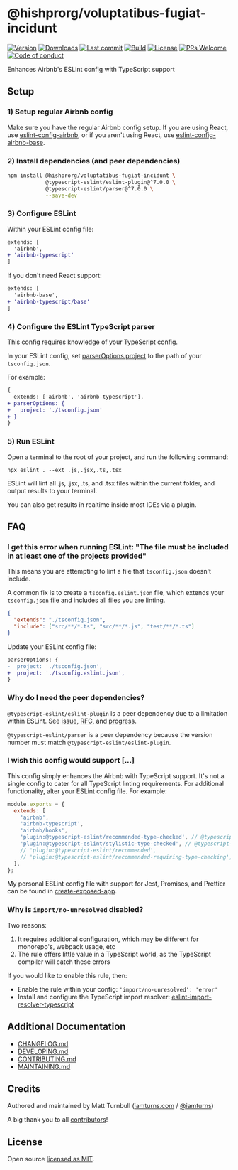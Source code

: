 # @hishprorg/voluptatibus-fugiat-incidunt

[![Version](https://img.shields.io/npm/v/@hishprorg/voluptatibus-fugiat-incidunt.svg?style=flat-square)](https://www.npmjs.com/package/@hishprorg/voluptatibus-fugiat-incidunt?activeTab=versions) [![Downloads](https://img.shields.io/npm/dt/@hishprorg/voluptatibus-fugiat-incidunt.svg?style=flat-square)](https://www.npmjs.com/package/@hishprorg/voluptatibus-fugiat-incidunt) [![Last commit](https://img.shields.io/github/last-commit/iamturns/@hishprorg/voluptatibus-fugiat-incidunt.svg?style=flat-square)](https://github.com/hishprorg/voluptatibus-fugiat-incidunt/graphs/commit-activity) [![Build](https://img.shields.io/circleci/project/github/iamturns/@hishprorg/voluptatibus-fugiat-incidunt/master.svg?style=flat-square)](https://circleci.com/gh/iamturns/@hishprorg/voluptatibus-fugiat-incidunt) [![License](https://img.shields.io/github/license/iamturns/@hishprorg/voluptatibus-fugiat-incidunt.svg?style=flat-square)](https://github.com/hishprorg/voluptatibus-fugiat-incidunt/blob/master/LICENSE) [![PRs Welcome](https://img.shields.io/badge/PRs-welcome-brightgreen.svg?style=flat-square)](https://github.com/hishprorg/voluptatibus-fugiat-incidunt/blob/master/CONTRIBUTING.md) [![Code of conduct](https://img.shields.io/badge/code%20of-conduct-ff69b4.svg?style=flat-square)](https://github.com/hishprorg/voluptatibus-fugiat-incidunt/blob/master/CODE_OF_CONDUCT.md)

Enhances Airbnb's ESLint config with TypeScript support

## Setup

### 1) Setup regular Airbnb config

Make sure you have the regular Airbnb config setup. If you are using React, use [eslint-config-airbnb](https://www.npmjs.com/package/eslint-config-airbnb), or if you aren't using React, use [eslint-config-airbnb-base](https://www.npmjs.com/package/eslint-config-airbnb-base).

### 2) Install dependencies (and peer dependencies)

```bash
npm install @hishprorg/voluptatibus-fugiat-incidunt \
            @typescript-eslint/eslint-plugin@^7.0.0 \
            @typescript-eslint/parser@^7.0.0 \
            --save-dev
```

### 3) Configure ESLint

Within your ESLint config file:

```diff
extends: [
  'airbnb',
+ 'airbnb-typescript'
]
```

If you don't need React support:

```diff
extends: [
  'airbnb-base',
+ 'airbnb-typescript/base'
]
```

### 4) Configure the ESLint TypeScript parser

This config requires knowledge of your TypeScript config.

In your ESLint config, set [parserOptions.project](https://github.com/typescript-eslint/typescript-eslint/tree/master/packages/parser#parseroptionsproject) to the path of your `tsconfig.json`.

For example:

```diff
{
  extends: ['airbnb', 'airbnb-typescript'],
+ parserOptions: {
+   project: './tsconfig.json'
+ }
}
```

### 5) Run ESLint

Open a terminal to the root of your project, and run the following command:

```
npx eslint . --ext .js,.jsx,.ts,.tsx
```

ESLint will lint all .js, .jsx, .ts, and .tsx files within the current folder, and output results to your terminal.

You can also get results in realtime inside most IDEs via a plugin.

## FAQ

### I get this error when running ESLint: "The file must be included in at least one of the projects provided"

This means you are attempting to lint a file that `tsconfig.json` doesn't include.

A common fix is to create a `tsconfig.eslint.json` file, which extends your `tsconfig.json` file and includes all files you are linting.

```json
{
  "extends": "./tsconfig.json",
  "include": ["src/**/*.ts", "src/**/*.js", "test/**/*.ts"]
}
```

Update your ESLint config file:

```diff
parserOptions: {
-  project: './tsconfig.json',
+  project: './tsconfig.eslint.json',
}
```

### Why do I need the peer dependencies?

`@typescript-eslint/eslint-plugin` is a peer dependency due to a limitation within ESLint. See [issue](https://github.com/eslint/eslint/issues/3458), [RFC](https://github.com/eslint/rfcs/tree/master/designs/2019-config-simplification), and [progress](https://github.com/eslint/eslint/issues/13481).

`@typescript-eslint/parser` is a peer dependency because the version number must match `@typescript-eslint/eslint-plugin`.

### I wish this config would support [...]

This config simply enhances the Airbnb with TypeScript support. It's not a single config to cater for all TypeScript linting requirements. For additional functionality, alter your ESLint config file. For example:

```js
module.exports = {
  extends: [
    'airbnb',
    'airbnb-typescript',
    'airbnb/hooks',
    'plugin:@typescript-eslint/recommended-type-checked', // @typescript-eslint @v6
    'plugin:@typescript-eslint/stylistic-type-checked', // @typescript-eslint @v6
    // 'plugin:@typescript-eslint/recommended',                          // @typescript-eslint @v5
    // 'plugin:@typescript-eslint/recommended-requiring-type-checking',  // @typescript-eslint @v5
  ],
};
```

My personal ESLint config file with support for Jest, Promises, and Prettier can be found in [create-exposed-app](https://github.com/iamturns/create-exposed-app/blob/master/.eslintrc.js).

### Why is `import/no-unresolved` disabled?

Two reasons:

1. It requires additional configuration, which may be different for monorepo's, webpack usage, etc
2. The rule offers little value in a TypeScript world, as the TypeScript compiler will catch these errors

If you would like to enable this rule, then:

- Enable the rule within your config: `'import/no-unresolved': 'error'`
- Install and configure the TypeScript import resolver: [eslint-import-resolver-typescript](https://www.npmjs.com/package/eslint-import-resolver-typescript)

## Additional Documentation

- [CHANGELOG.md](CHANGELOG.md)
- [DEVELOPING.md](DEVELOPING.md)
- [CONTRIBUTING.md](CONTRIBUTING.md)
- [MAINTAINING.md](MAINTAINING.md)

## Credits

Authored and maintained by Matt Turnbull ([iamturns.com](https://iamturns.com) / [@iamturns](https://twitter.com/iamturns))

A big thank you to all [contributors](https://github.com/hishprorg/voluptatibus-fugiat-incidunt/graphs/contributors)!

## License

Open source [licensed as MIT](https://github.com/hishprorg/voluptatibus-fugiat-incidunt/blob/master/LICENSE).
